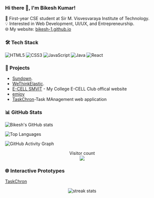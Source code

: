 ### Hi there 👋, I'm Bikesh Kumar!
🚀 First-year CSE student at Sir M. Visvesvaraya Institute of Technology.  
💡 Interested in Web Development, UI/UX, and Entrepreneurship.  
🌐 My website: [bikesh-1.github.io](https://bikesh-1.github.io/Bikesh-Kumar/)  
### 🛠 Tech Stack
![HTML5](https://img.shields.io/badge/HTML5-E34F26?style=for-the-badge&logo=html5&logoColor=white)
![CSS3](https://img.shields.io/badge/CSS3-%231572B6.svg?style=for-the-badge&logo=css3&logoColor=white)
![JavaScript](https://img.shields.io/badge/JavaScript-%23F7DF1E.svg?style=for-the-badge&logo=javascript&logoColor=black)
![Java](https://img.shields.io/badge/Java-ED8B00?style=for-the-badge&logo=java&logoColor=white)
![React](https://img.shields.io/badge/React-%2320232a.svg?style=for-the-badge&logo=react&logoColor=%2361DAFB)

### 💼 Projects
- [Sundown](https://bikesh-1.github.io/Sundown-Studio/).
- [WeThinkElastic](https://bikesh-1.github.io/WeThinkElastic/).
- [E-CELL SMVIT](http://www.ecellsmvit.in/) - My College E-CELL Club offical website
- [emjoy](https://bikesh-1.github.io/emjoy/)
- [TaskChron](https://bikesh-1.github.io/TaskChron1/)-Task MAnagement web application

### 📊 GitHub Stats
![Bikesh's GitHub stats](https://github-readme-stats.vercel.app/api?username=bikesh-1&show_icons=true&theme=radical)

![Top Languages](https://github-readme-stats.vercel.app/api/top-langs/?username=bikesh-1&layout=compact&theme=radical)

![GitHub Activity Graph](https://github-readme-activity-graph.vercel.app/graph?username=bikesh-1&theme=github)

<p align="center"> 
  Visitor count<br>
  <img src="https://profile-counter.glitch.me/bikesh-1/count.svg" />
</p>

### 🌐 Interactive Prototypes
[TaskChron](https://xd.adobe.com/view/4ae0f442-a47f-45ba-8e23-52753b7e43b3-1fb3/)  


<div align="center">
  <img src="https://github-readme-streak-stats.herokuapp.com/?user=bikesh-1&theme=radical" alt="streak stats" />
</div>


<!---
Bikesh-1/Bikesh-1 is a ✨ special ✨ repository because its `README.md` (this file) appears on your GitHub profile.
You can click the Preview link to take a look at your changes.
--->
